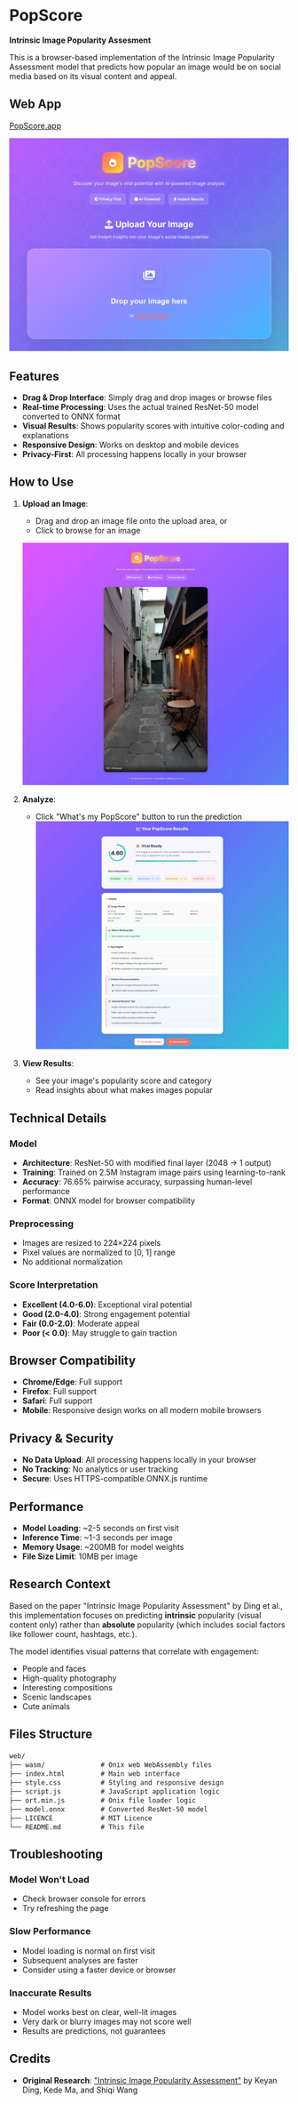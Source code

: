 # PopScore
**Intrinsic Image Popularity Assesment**

This is a browser-based implementation of the Intrinsic Image Popularity Assessment model that predicts how popular an image would be on social media based on its visual content and appeal.

## Web App

[PopScore.app](https://popscore.app)

![Page](demo.png)


## Features

- **Drag & Drop Interface**: Simply drag and drop images or browse files
- **Real-time Processing**: Uses the actual trained ResNet-50 model converted to ONNX format
- **Visual Results**: Shows popularity scores with intuitive color-coding and explanations
- **Responsive Design**: Works on desktop and mobile devices
- **Privacy-First**: All processing happens locally in your browser

## How to Use

1. **Upload an Image**:
   - Drag and drop an image file onto the upload area, or
   - Click to browse for an image

   ![Example Image](demo1.jpg)

2. **Analyze**:
   - Click "What's my PopScore" button to run the prediction
   ![Example Result](demo2.jpg)

3. **View Results**:
   - See your image's popularity score and category
   - Read insights about what makes images popular

## Technical Details

### Model
- **Architecture**: ResNet-50 with modified final layer (2048 → 1 output)
- **Training**: Trained on 2.5M Instagram image pairs using learning-to-rank
- **Accuracy**: 76.65% pairwise accuracy, surpassing human-level performance
- **Format**: ONNX model for browser compatibility

### Preprocessing
- Images are resized to 224×224 pixels
- Pixel values are normalized to [0, 1] range
- No additional normalization

### Score Interpretation
- **Excellent (4.0-6.0)**: Exceptional viral potential
- **Good (2.0-4.0)**: Strong engagement potential  
- **Fair (0.0-2.0)**: Moderate appeal
- **Poor (< 0.0)**: May struggle to gain traction

## Browser Compatibility

- **Chrome/Edge**: Full support
- **Firefox**: Full support
- **Safari**: Full support
- **Mobile**: Responsive design works on all modern mobile browsers

## Privacy & Security

- **No Data Upload**: All processing happens locally in your browser
- **No Tracking**: No analytics or user tracking
- **Secure**: Uses HTTPS-compatible ONNX.js runtime

## Performance

- **Model Loading**: ~2-5 seconds on first visit
- **Inference Time**: ~1-3 seconds per image
- **Memory Usage**: ~200MB for model weights
- **File Size Limit**: 10MB per image

## Research Context

Based on the paper "Intrinsic Image Popularity Assessment" by Ding et al., this implementation focuses on predicting **intrinsic** popularity (visual content only) rather than **absolute** popularity (which includes social factors like follower count, hashtags, etc.).

The model identifies visual patterns that correlate with engagement:
- People and faces
- High-quality photography
- Interesting compositions
- Scenic landscapes
- Cute animals

## Files Structure

```
web/
├── wasm/              # Onix web WebAssembly files
├── index.html         # Main web interface
├── style.css          # Styling and responsive design
├── script.js          # JavaScript application logic
├── ort.min.js         # Onix file loader logic
├── model.onnx         # Converted ResNet-50 model
├── LICENCE            # MIT Licence
└── README.md          # This file
```

## Troubleshooting

### Model Won't Load
- Check browser console for errors
- Try refreshing the page

### Slow Performance
- Model loading is normal on first visit
- Subsequent analyses are faster
- Consider using a faster device or browser

### Inaccurate Results
- Model works best on clear, well-lit images
- Very dark or blurry images may not score well
- Results are predictions, not guarantees


## Credits
- **Original Research**: ["Intrinsic Image Popularity Assessment"](1907.01985.pdf)  by Keyan Ding, Kede Ma, and Shiqi Wang